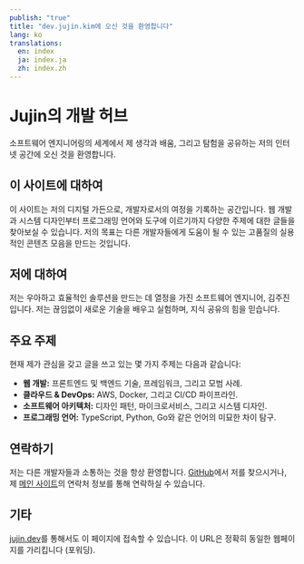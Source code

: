 ```yaml
---
publish: "true"
title: "dev.jujin.kim에 오신 것을 환영합니다"
lang: ko
translations:
  en: index
  ja: index.ja
  zh: index.zh
---
```


# Jujin의 개발 허브

소프트웨어 엔지니어링의 세계에서 제 생각과 배움, 그리고 탐험을 공유하는 저의 인터넷 공간에 오신 것을 환영합니다.

## 이 사이트에 대하여

이 사이트는 저의 디지털 가든으로, 개발자로서의 여정을 기록하는 공간입니다. 웹 개발과 시스템 디자인부터 프로그래밍 언어와 도구에 이르기까지 다양한 주제에 대한 글들을 찾아보실 수 있습니다. 저의 목표는 다른 개발자들에게 도움이 될 수 있는 고품질의 실용적인 콘텐츠 모음을 만드는 것입니다.

## 저에 대하여

저는 우아하고 효율적인 솔루션을 만드는 데 열정을 가진 소프트웨어 엔지니어, 김주진입니다. 저는 끊임없이 새로운 기술을 배우고 실험하며, 지식 공유의 힘을 믿습니다.

## 주요 주제

현재 제가 관심을 갖고 글을 쓰고 있는 몇 가지 주제는 다음과 같습니다:

- **웹 개발:** 프론트엔드 및 백엔드 기술, 프레임워크, 그리고 모범 사례.
- **클라우드 & DevOps:** AWS, Docker, 그리고 CI/CD 파이프라인.
- **소프트웨어 아키텍처:** 디자인 패턴, 마이크로서비스, 그리고 시스템 디자인.
- **프로그래밍 언어:** TypeScript, Python, Go와 같은 언어의 미묘한 차이 탐구.

## 연락하기

저는 다른 개발자들과 소통하는 것을 항상 환영합니다. [GitHub](https://github.com/jujinkim)에서 저를 찾으시거나, 제 [메인 사이트](https://jujin.kim)의 연락처 정보를 통해 연락하실 수 있습니다.

## 기타

[jujin.dev](https://jujin.dev)를 통해서도 이 페이지에 접속할 수 있습니다. 이 URL은 정확히 동일한 웹페이지를 가리킵니다 (포워딩).
